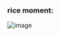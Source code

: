 ### rice moment:

![image](https://media.discordapp.net/attachments/1010432704434667524/1134515980790399158/lol.png)
